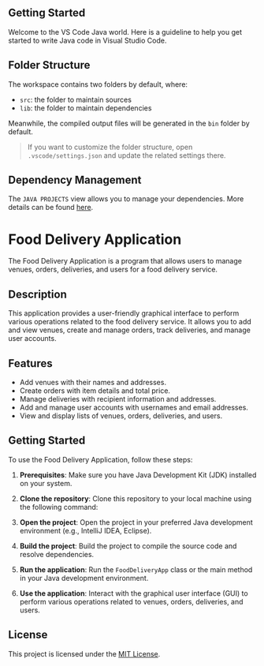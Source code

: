 ## Getting Started

Welcome to the VS Code Java world. Here is a guideline to help you get started to write Java code in Visual Studio Code.

## Folder Structure

The workspace contains two folders by default, where:

- `src`: the folder to maintain sources
- `lib`: the folder to maintain dependencies

Meanwhile, the compiled output files will be generated in the `bin` folder by default.

> If you want to customize the folder structure, open `.vscode/settings.json` and update the related settings there.

## Dependency Management

The `JAVA PROJECTS` view allows you to manage your dependencies. More details can be found [here](https://github.com/microsoft/vscode-java-dependency#manage-dependencies).
# Food Delivery Application

The Food Delivery Application is a program that allows users to manage venues, orders, deliveries, and users for a food delivery service.

## Description

This application provides a user-friendly graphical interface to perform various operations related to the food delivery service. It allows you to add and view venues, create and manage orders, track deliveries, and manage user accounts.

## Features

- Add venues with their names and addresses.
- Create orders with item details and total price.
- Manage deliveries with recipient information and addresses.
- Add and manage user accounts with usernames and email addresses.
- View and display lists of venues, orders, deliveries, and users.

## Getting Started

To use the Food Delivery Application, follow these steps:

1. **Prerequisites**: Make sure you have Java Development Kit (JDK) installed on your system.

2. **Clone the repository**: Clone this repository to your local machine using the following command:


3. **Open the project**: Open the project in your preferred Java development environment (e.g., IntelliJ IDEA, Eclipse).

4. **Build the project**: Build the project to compile the source code and resolve dependencies.

5. **Run the application**: Run the `FoodDeliveryApp` class or the main method in your Java development environment.

6. **Use the application**: Interact with the graphical user interface (GUI) to perform various operations related to venues, orders, deliveries, and users.

## License

This project is licensed under the [MIT License](LICENSE).

